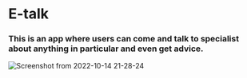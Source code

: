 # E-talk
### This is an app where users can come and talk to specialist about anything in particular and even get advice.

![Screenshot from 2022-10-14 21-28-24](https://user-images.githubusercontent.com/93251536/195916460-a7be4364-96a0-4f9a-8b63-3b9ed631592e.png)
